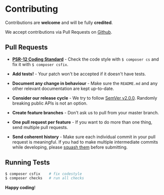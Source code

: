 # Contributing

Contributions are **welcome** and will be fully **credited**.

We accept contributions via Pull Requests on [Github](https://github.com/digitalcz/openid-connect).


## Pull Requests

- **[PSR-12 Coding Standard](https://www.php-fig.org/psr/psr-12/)** - Check the code style with ``$ composer cs`` and fix it with ``$ composer csfix``.

- **Add tests!** - Your patch won't be accepted if it doesn't have tests.

- **Document any change in behaviour** - Make sure the `README.md` and any other relevant documentation are kept up-to-date.

- **Consider our release cycle** - We try to follow [SemVer v2.0.0](http://semver.org/). Randomly breaking public APIs is not an option.

- **Create feature branches** - Don't ask us to pull from your master branch.

- **One pull request per feature** - If you want to do more than one thing, send multiple pull requests.

- **Send coherent history** - Make sure each individual commit in your pull request is meaningful. If you had to make multiple intermediate commits while developing, please [squash them](http://www.git-scm.com/book/en/v2/Git-Tools-Rewriting-History#Changing-Multiple-Commit-Messages) before submitting.


## Running Tests

``` bash
$ composer csfix    # fix codestyle
$ composer checks   # run all checks
```


**Happy coding**!
